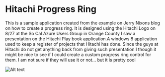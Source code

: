 

Hitachi Progress Ring
================

This is a sample application created from the example on Jerry Nixons blog on how to create a progress ring. It is designed using the Hitachi Logo on 8/27 at the So Cal Azure Users Group in Orange County I saw a presentation on the Hitachi Play book application.A windows 8 application used to keep a register of projects that Hitachi has done. Since the guys at Hitachi do not get anything back from giving such presentation I though it might be nice to see if I could create a custom progress ring control for them. I am not sure if they will use it or not... but it is pretty cool 



![Alt text](https://raw.github.com/StuartSmith/HitachiProgressRing/master/HitachiProgress.gif "Hitachi Progress Ring Example") 
